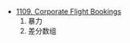 - [1109. Corporate Flight Bookings](https://leetcode-cn.com/problems/corporate-flight-bookings/)
    1. 暴力
    2. 差分数组